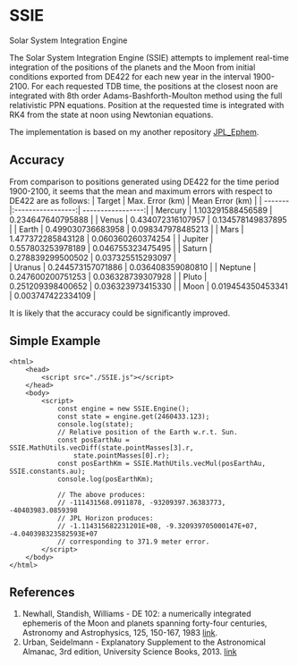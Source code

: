 # SSIE
Solar System Integration Engine

The Solar System Integration Engine (SSIE) attempts to implement real-time integration of the positions of the planets and the Moon from initial conditions exported from DE422 for each new year in the interval 1900-2100. For each requested TDB time, the positions at the closest noon are integrated with 8th order Adams-Bashforth-Moulton method using the full relativistic PPN equations. Position at the requested time is integrated with RK4 from the state at noon using Newtonian equations.

The implementation is based on my another repository [JPL_Ephem](https://github.com/vsr83/JPL_Ephem).

## Accuracy
From comparison to positions generated using DE422 for the time period 1900-2100, it seems that the mean and maximum errors with respect to DE422 are as follows:
| Target  | Max. Error (km)   | Mean Error (km)   |
| ------- |:-----------------:| -----------------:|
| Mercury | 1.103291588456589 | 0.234647640795888 |
| Venus   | 0.434072316107957 | 0.134578149837895 |
| Earth   | 0.499030736683958 | 0.098347978485213 |
| Mars    | 1.477372285843128 | 0.060360260374254 |
| Jupiter | 0.557803253978189 | 0.046755323475495 |
| Saturn  | 0.278839299500502 | 0.037325515293097 |   
| Uranus  | 0.244573157071886 | 0.036408359080810 |
| Neptune | 0.247600200751253 | 0.036328739307928 |
| Pluto   | 0.251209398400652 | 0.036323973415330 |
| Moon    | 0.019454350453341 | 0.003747422334109 |

It is likely that the accuracy could be significantly improved.

## Simple Example
```
<html>
    <head>
        <script src="./SSIE.js"></script>
    </head>
    <body>
        <script>
            const engine = new SSIE.Engine();
            const state = engine.get(2460433.123);
            console.log(state);
            // Relative position of the Earth w.r.t. Sun.
            const posEarthAu = SSIE.MathUtils.vecDiff(state.pointMasses[3].r, 
                state.pointMasses[0].r);
            const posEarthKm = SSIE.MathUtils.vecMul(posEarthAu, SSIE.constants.au);
            console.log(posEarthKm);

            // The above produces:
            // -111431568.0911878, -93209397.36383773, -40403983.0859398
            // JPL Horizon produces:
            // -1.114315682231201E+08, -9.320939705000147E+07, -4.040398323582593E+07
            // corresponding to 371.9 meter error.
        </script>
    </body>
</html>
```

## References
1. Newhall, Standish, Williams - DE 102: a numerically integrated ephemeris of the Moon and planets spanning forty-four centuries, Astronomy and Astrophysics, 125, 150-167, 1983 [link](https://adsabs.harvard.edu/full/1983A%26A...125..150N).
2. Urban, Seidelmann - Explanatory Supplement to the Astronomical Almanac, 3rd edition, University Science Books, 2013. [link](https://www.amazon.com/Explanatory-Supplement-Astronomical-Almanac-Urban/dp/1891389858)
